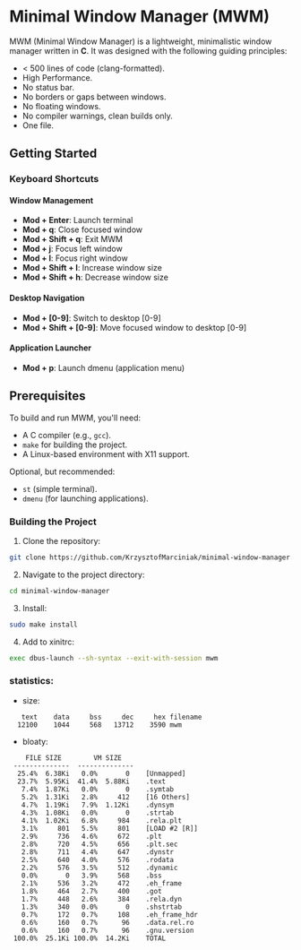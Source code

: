 # Minimal Window Manager (MWM)

MWM (Minimal Window Manager) is a lightweight, minimalistic window manager written in **C**. It was designed with the following guiding principles:

* < 500 lines of code (clang-formatted).
* High Performance.
* No status bar.
* No borders or gaps between windows.
* No floating windows.
* No compiler warnings, clean builds only.
* One file.

## Getting Started
### Keyboard Shortcuts

#### Window Management
- **Mod + Enter**: Launch terminal
- **Mod + q**: Close focused window
- **Mod + Shift + q**: Exit MWM
- **Mod + j**: Focus left window
- **Mod + l**: Focus right window
- **Mod + Shift + l**: Increase window size
- **Mod + Shift + h**: Decrease window size

#### Desktop Navigation
- **Mod + [0-9]**: Switch to desktop [0-9]
- **Mod + Shift + [0-9]**: Move focused window to desktop [0-9]

#### Application Launcher
- **Mod + p**: Launch dmenu (application menu)
## Prerequisites
To build and run MWM, you'll need:
- A C compiler (e.g., `gcc`).
- `make` for building the project.
- A Linux-based environment with X11 support.

Optional, but recommended:
- `st` (simple terminal).
- `dmenu` (for launching applications).

### Building the Project

1. Clone the repository:
```bash
git clone https://github.com/KrzysztofMarciniak/minimal-window-manager.git
```
2. Navigate to the project directory: 
```bash
cd minimal-window-manager
```
3. Install:
```bash
sudo make install
```
4. Add to xinitrc:

```bash
exec dbus-launch --sh-syntax --exit-with-session mwm
```

### statistics:

* size:
```
   text	   data	    bss	    dec	    hex	filename
  12100	   1044	    568	  13712	   3590	mwm
```
* bloaty:
```
    FILE SIZE        VM SIZE    
 --------------  -------------- 
  25.4%  6.38Ki   0.0%       0    [Unmapped]
  23.7%  5.95Ki  41.4%  5.88Ki    .text
   7.4%  1.87Ki   0.0%       0    .symtab
   5.2%  1.31Ki   2.8%     412    [16 Others]
   4.7%  1.19Ki   7.9%  1.12Ki    .dynsym
   4.3%  1.08Ki   0.0%       0    .strtab
   4.1%  1.02Ki   6.8%     984    .rela.plt
   3.1%     801   5.5%     801    [LOAD #2 [R]]
   2.9%     736   4.6%     672    .plt
   2.8%     720   4.5%     656    .plt.sec
   2.8%     711   4.4%     647    .dynstr
   2.5%     640   4.0%     576    .rodata
   2.2%     576   3.5%     512    .dynamic
   0.0%       0   3.9%     568    .bss
   2.1%     536   3.2%     472    .eh_frame
   1.8%     464   2.7%     400    .got
   1.7%     448   2.6%     384    .rela.dyn
   1.3%     340   0.0%       0    .shstrtab
   0.7%     172   0.7%     108    .eh_frame_hdr
   0.6%     160   0.7%      96    .data.rel.ro
   0.6%     160   0.7%      96    .gnu.version
 100.0%  25.1Ki 100.0%  14.2Ki    TOTAL
```
